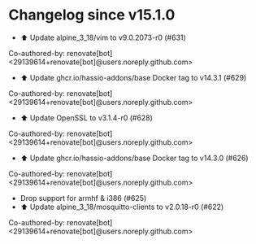 # Changelog since v15.1.0
- ⬆️ Update alpine_3_18/vim to v9.0.2073-r0 (#631)

Co-authored-by: renovate[bot] <29139614+renovate[bot]@users.noreply.github.com> 
- ⬆️ Update ghcr.io/hassio-addons/base Docker tag to v14.3.1 (#629)

Co-authored-by: renovate[bot] <29139614+renovate[bot]@users.noreply.github.com> 
- ⬆️ Update OpenSSL to v3.1.4-r0 (#628)

Co-authored-by: renovate[bot] <29139614+renovate[bot]@users.noreply.github.com> 
- ⬆️ Update ghcr.io/hassio-addons/base Docker tag to v14.3.0 (#626)

Co-authored-by: renovate[bot] <29139614+renovate[bot]@users.noreply.github.com> 
- Drop support for armhf & i386 (#625) 
- ⬆️ Update alpine_3_18/mosquitto-clients to v2.0.18-r0 (#622)

Co-authored-by: renovate[bot] <29139614+renovate[bot]@users.noreply.github.com> 
